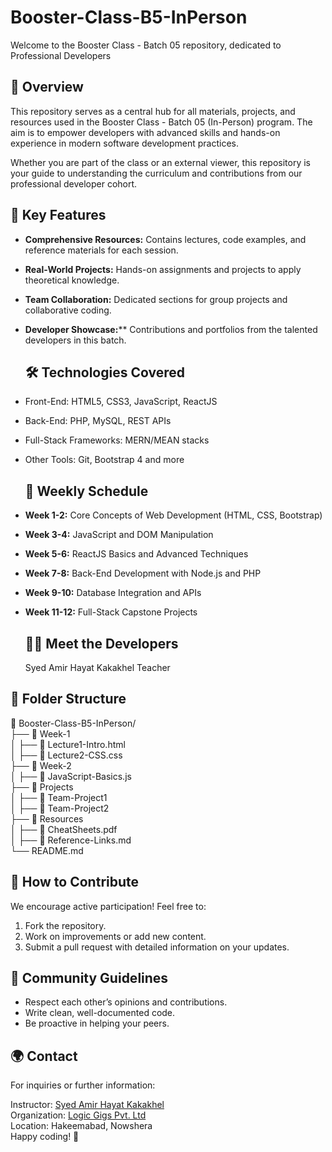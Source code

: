 # Booster-Class-B5-InPerson
Welcome to the Booster Class - Batch 05 repository, dedicated to Professional Developers

## 📖 Overview
This repository serves as a central hub for all materials, projects, and resources used in the Booster Class - Batch 05 (In-Person) program. The aim is to empower developers with advanced skills and hands-on experience in modern software development practices.

Whether you are part of the class or an external viewer, this repository is your guide to understanding the curriculum and contributions from our professional developer cohort.

## 🌟 Key Features
- **Comprehensive Resources:** Contains lectures, code examples, and reference materials for each session.
- **Real-World Projects:** Hands-on assignments and projects to apply theoretical knowledge.
- **Team Collaboration:** Dedicated sections for group projects and collaborative coding.
- **Developer Showcase:**** Contributions and portfolios from the talented developers in this batch.

  ## 🛠️ Technologies Covered
- Front-End: HTML5, CSS3, JavaScript, ReactJS
- Back-End: PHP, MySQL, REST APIs
- Full-Stack Frameworks: MERN/MEAN stacks
- Other Tools: Git, Bootstrap 4 and more

  ## 📅 Weekly Schedule

- **Week 1-2:** Core Concepts of Web Development (HTML, CSS, Bootstrap)
- **Week 3-4:** JavaScript and DOM Manipulation
- **Week 5-6:** ReactJS Basics and Advanced Techniques
- **Week 7-8:** Back-End Development with Node.js and PHP
- **Week 9-10:** Database Integration and APIs
- **Week 11-12:** Full-Stack Capstone Projects

  ## 🧑‍💻 Meet the Developers

  Syed Amir Hayat Kakakhel Teacher

## 📂 Folder Structure
  📂 Booster-Class-B5-InPerson/ <br>
├── 📁 Week-1 <br>
│   ├── 📄 Lecture1-Intro.html <br>
│   ├── 📄 Lecture2-CSS.css <br>
├── 📁 Week-2 <br>
│   ├── 📄 JavaScript-Basics.js <br>
├── 📁 Projects <br>
│   ├── 📂 Team-Project1 <br>
│   ├── 📂 Team-Project2 <br>
├── 📁 Resources <br>
│   ├── 📄 CheatSheets.pdf <br>
│   ├── 📄 Reference-Links.md <br>
└── README.md

## 🤝 How to Contribute
We encourage active participation! Feel free to:

1. Fork the repository.
2. Work on improvements or add new content.
3. Submit a pull request with detailed information on your updates.

## 💬 Community Guidelines
- Respect each other’s opinions and contributions.
- Write clean, well-documented code.
- Be proactive in helping your peers.

## 🌍 Contact
For inquiries or further information:

Instructor: [Syed Amir Hayat Kakakhel](https://github.com/ITSAAMI) <br>
Organization: [Logic Gigs Pvt. Ltd](https://github.com/logicgigs) <br>
Location: Hakeemabad, Nowshera <br>
Happy coding! 🎉



